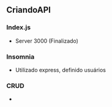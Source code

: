 ## CriandoAPI

### Index.js

- Server 3000 (Finalizado)

### Insomnia

- Utilizado express, definido usuários

### CRUD

- 